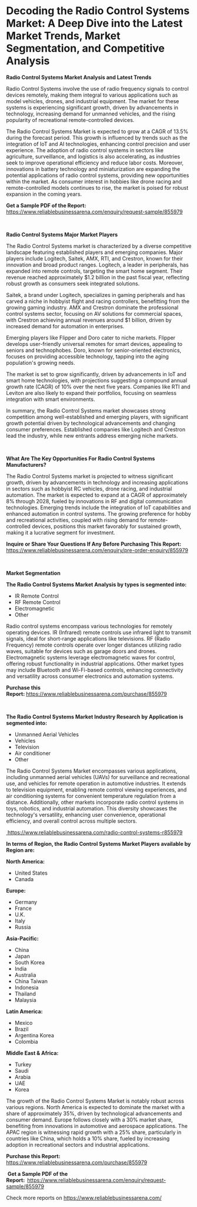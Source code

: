 <p><h1>Decoding the Radio Control Systems Market: A Deep Dive into the Latest Market Trends, Market Segmentation, and Competitive Analysis</h1></p><p><strong>Radio Control Systems Market Analysis and Latest Trends</strong></p>
<p><p>Radio Control Systems involve the use of radio frequency signals to control devices remotely, making them integral to various applications such as model vehicles, drones, and industrial equipment. The market for these systems is experiencing significant growth, driven by advancements in technology, increasing demand for unmanned vehicles, and the rising popularity of recreational remote-controlled devices. </p><p>The Radio Control Systems Market is expected to grow at a CAGR of 13.5% during the forecast period. This growth is influenced by trends such as the integration of IoT and AI technologies, enhancing control precision and user experience. The adoption of radio control systems in sectors like agriculture, surveillance, and logistics is also accelerating, as industries seek to improve operational efficiency and reduce labor costs. Moreover, innovations in battery technology and miniaturization are expanding the potential applications of radio control systems, providing new opportunities within the market. As consumer interest in hobbies like drone racing and remote-controlled models continues to rise, the market is poised for robust expansion in the coming years.</p></p>
<p><strong>Get a Sample PDF of the Report:&nbsp;</strong> <a href="https://www.reliablebusinessarena.com/enquiry/request-sample/855979?utm_campaign=2033&utm_medium=2&utm_source=Github&utm_content=ia&utm_term=06042025&utm_id=radio-control-systems">https://www.reliablebusinessarena.com/enquiry/request-sample/855979</a></p>
<p>&nbsp;</p>
<p><strong>Radio Control Systems Major Market Players</strong></p>
<p><p>The Radio Control Systems market is characterized by a diverse competitive landscape featuring established players and emerging companies. Major players include Logitech, Saitek, AMX, RTI, and Crestron, known for their innovation and broad product ranges. Logitech, a leader in peripherals, has expanded into remote controls, targeting the smart home segment. Their revenue reached approximately $1.2 billion in the past fiscal year, reflecting robust growth as consumers seek integrated solutions.</p><p>Saitek, a brand under Logitech, specializes in gaming peripherals and has carved a niche in hobbyist flight and racing controllers, benefitting from the growing gaming industry. AMX and Crestron dominate the professional control systems sector, focusing on AV solutions for commercial spaces, with Crestron achieving annual revenues around $1 billion, driven by increased demand for automation in enterprises.</p><p>Emerging players like Flipper and Doro cater to niche markets. Flipper develops user-friendly universal remotes for smart devices, appealing to seniors and technophobes. Doro, known for senior-oriented electronics, focuses on providing accessible technology, tapping into the aging population's growing needs.</p><p>The market is set to grow significantly, driven by advancements in IoT and smart home technologies, with projections suggesting a compound annual growth rate (CAGR) of 10% over the next five years. Companies like RTI and Leviton are also likely to expand their portfolios, focusing on seamless integration with smart environments.</p><p>In summary, the Radio Control Systems market showcases strong competition among well-established and emerging players, with significant growth potential driven by technological advancements and changing consumer preferences. Established companies like Logitech and Crestron lead the industry, while new entrants address emerging niche markets.</p></p>
<p>&nbsp;</p>
<p><strong>What Are The Key Opportunities For Radio Control Systems Manufacturers?</strong></p>
<p><p>The Radio Control Systems market is projected to witness significant growth, driven by advancements in technology and increasing applications in sectors such as hobbyist RC vehicles, drone racing, and industrial automation. The market is expected to expand at a CAGR of approximately 8% through 2028, fueled by innovations in RF and digital communication technologies. Emerging trends include the integration of IoT capabilities and enhanced automation in control systems. The growing preference for hobby and recreational activities, coupled with rising demand for remote-controlled devices, positions this market favorably for sustained growth, making it a lucrative segment for investment.</p></p>
<p><strong>Inquire or Share Your Questions If Any Before Purchasing This Report:</strong> <a href="https://www.reliablebusinessarena.com/enquiry/pre-order-enquiry/855979?utm_campaign=2033&utm_medium=2&utm_source=Github&utm_content=ia&utm_term=06042025&utm_id=radio-control-systems">https://www.reliablebusinessarena.com/enquiry/pre-order-enquiry/855979</a></p>
<p>&nbsp;</p>
<p><strong>Market Segmentation</strong></p>
<p><strong>The Radio Control Systems Market Analysis by types is segmented into:</strong></p>
<p><ul><li>IR Remote Control</li><li>RF Remote Control</li><li>Electromagnetic</li><li>Other</li></ul></p>
<p><p>Radio control systems encompass various technologies for remotely operating devices. IR (Infrared) remote controls use infrared light to transmit signals, ideal for short-range applications like televisions. RF (Radio Frequency) remote controls operate over longer distances utilizing radio waves, suitable for devices such as garage doors and drones. Electromagnetic systems leverage electromagnetic waves for control, offering robust functionality in industrial applications. Other market types may include Bluetooth and Wi-Fi-based controls, enhancing connectivity and versatility across consumer electronics and automation systems.</p></p>
<p><strong>Purchase this Report:&nbsp;</strong><a href="https://www.reliablebusinessarena.com/purchase/855979?utm_campaign=2033&utm_medium=2&utm_source=Github&utm_content=ia&utm_term=06042025&utm_id=radio-control-systems">https://www.reliablebusinessarena.com/purchase/855979</a></p>
<p>&nbsp;</p>
<p><strong>The Radio Control Systems Market Industry Research by Application is segmented into:</strong></p>
<p><ul><li>Unmanned Aerial Vehicles</li><li>Vehicles</li><li>Television</li><li>Air conditioner</li><li>Other</li></ul></p>
<p><p>The Radio Control Systems Market encompasses various applications, including unmanned aerial vehicles (UAVs) for surveillance and recreational use, and vehicles for remote operation in automotive industries. It extends to television equipment, enabling remote control viewing experiences, and air conditioning systems for convenient temperature regulation from a distance. Additionally, other markets incorporate radio control systems in toys, robotics, and industrial automation. This diversity showcases the technology's versatility, enhancing user convenience, operational efficiency, and overall control across multiple sectors.</p></p>
<p><a href="https://www.reliablebusinessarena.com/radio-control-systems-r855979?utm_campaign=2033&utm_medium=2&utm_source=Github&utm_content=ia&utm_term=06042025&utm_id=radio-control-systems">&nbsp;https://www.reliablebusinessarena.com/radio-control-systems-r855979</a></p>
<p><strong>In terms of Region, the Radio Control Systems Market Players available by Region are:</strong></p>
<p>
    <p> <strong> North America: </strong>
        <ul>
            <li>United States</li>
            <li>Canada</li>
        </ul>
        </p> 
    <p> <strong> Europe: </strong>
        <ul>
            <li>Germany</li>
            <li>France</li>
            <li>U.K.</li>
            <li>Italy</li>
            <li>Russia</li>
        </ul>
        </p> 
    <p> <strong> Asia-Pacific: </strong>
        <ul>
            <li>China</li>
            <li>Japan</li>
            <li>South Korea</li>
            <li>India</li>
            <li>Australia</li>
            <li>China Taiwan</li>
            <li>Indonesia</li>
            <li>Thailand</li>
            <li>Malaysia</li>
        </ul>
        </p> 
    <p> <strong> Latin America: </strong>
        <ul>
            <li>Mexico</li>
            <li>Brazil</li>
            <li>Argentina Korea</li>
            <li>Colombia</li>
        </ul>
        </p> 
    <p> <strong> Middle East & Africa: </strong>
        <ul>
            <li>Turkey</li>
            <li>Saudi</li>
            <li>Arabia</li>
            <li>UAE</li>
            <li>Korea</li>
        </ul>
    </p>
    </p>
<p><p>The growth of the Radio Control Systems Market is notably robust across various regions. North America is expected to dominate the market with a share of approximately 35%, driven by technological advancements and consumer demand. Europe follows closely with a 30% market share, benefiting from innovations in automotive and aerospace applications. The APAC region is witnessing rapid growth with a 25% share, particularly in countries like China, which holds a 10% share, fueled by increasing adoption in recreational sectors and industrial applications.</p></p>
<p><strong>Purchase this Report: </strong><a href="https://www.reliablebusinessarena.com/purchase/855979?utm_campaign=2033&utm_medium=2&utm_source=Github&utm_content=ia&utm_term=06042025&utm_id=radio-control-systems">https://www.reliablebusinessarena.com/purchase/855979</a></p>
<p>&nbsp;<strong>Get a Sample PDF of the Report:&nbsp;&nbsp;</strong><a href="https://www.reliablebusinessarena.com/enquiry/request-sample/855979?utm_campaign=2033&utm_medium=2&utm_source=Github&utm_content=ia&utm_term=06042025&utm_id=radio-control-systems">https://www.reliablebusinessarena.com/enquiry/request-sample/855979</a></p>
<p><strong></strong></p>
<p>Check more reports on <a href="https://www.reliablebusinessarena.com/?utm_campaign=2033&utm_medium=2&utm_source=Github&utm_content=ia&utm_term=06042025&utm_id=radio-control-systems">https://www.reliablebusinessarena.com/</a></p>
